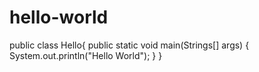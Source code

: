 # hello-world

public class Hello{
  public static void main(Strings[] args) {
      System.out.println("Hello World");
  }
}
